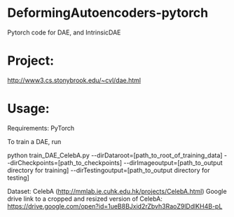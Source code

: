 # DeformingAutoencoders-pytorch
Pytorch code for DAE, and IntrinsicDAE

# Project:
http://www3.cs.stonybrook.edu/~cvl/dae.html

# Usage:
Requirements: PyTorch

To train a DAE, run

python train_DAE_CelebA.py --dirDataroot=[path_to_root_of_training_data] --dirCheckpoints=[path_to_checkpoints] --dirImageoutput=[path_to_output directory for training] --dirTestingoutput=[path_to_output directory for testing]


Dataset: 
CelebA (http://mmlab.ie.cuhk.edu.hk/projects/CelebA.html)
Google drive link to a cropped and resized version of CelebA: https://drive.google.com/open?id=1ueB8BJxid2rZbvh3RaoZ9lDdlKH4B-pL
